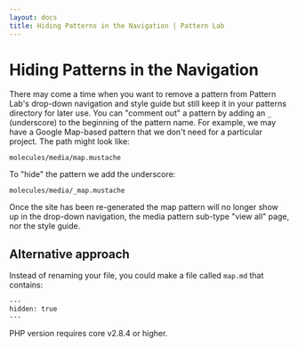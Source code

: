 ```yaml
---
layout: docs
title: Hiding Patterns in the Navigation | Pattern Lab
---
```


# Hiding Patterns in the Navigation

There may come a time when you want to remove a pattern from Pattern Lab's drop-down navigation and style guide but still keep it in your patterns directory for later use. You can "comment out" a pattern by adding an `_` (underscore) to the beginning of the pattern name. For example, we may have a Google Map-based pattern that we don't need for a particular project. The path might look like:

    molecules/media/map.mustache

To "hide" the pattern we add the underscore:

    molecules/media/_map.mustache

Once the site has been re-generated the map pattern will no longer show up in the drop-down navigation, the media pattern sub-type "view all" page, nor the style guide.

## Alternative approach

Instead of renaming your file, you could make a file called `map.md` that contains:

```
---
hidden: true
---
```

PHP version requires core v2.8.4 or higher.
